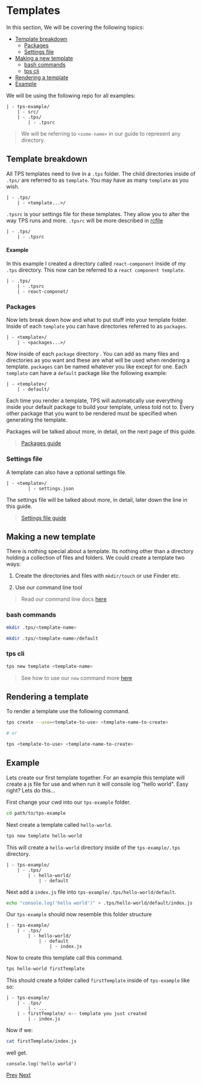 # Templates

In this section, We will be covering the following topics:


<!-- START doctoc generated TOC please keep comment here to allow auto update -->
<!-- DON'T EDIT THIS SECTION, INSTEAD RE-RUN doctoc TO UPDATE -->


- [Template breakdown](#template-breakdown)
  - [Packages](#packages)
  - [Settings file](#settings-file)
- [Making a new template](#making-a-new-template)
  - [bash commands](#bash-commands)
  - [tps cli](#tps-cli)
- [Rendering a template](#rendering-a-template)
- [Example](#example)

<!-- END doctoc generated TOC please keep comment here to allow auto update -->


  <!-- In this guide I will show you how to use the very basics of tps. -->

We will be using the following repo for all examples:

    | - tps-example/
        | - src/
        | - .tps/
            | - .tpsrc

> We will be referring to `<some-name>` in our guide to represent any directory.

## Template breakdown

All TPS templates need to live in a `.tps` folder. The child directories inside of `.tps/` are referred to as `template`. You may have as many `template` as you wish.

    | - .tps/
        | - <template...>/

`.tpsrc` is your settings file for these templates. They allow you to alter the way TPS runs and more. `.tpsrc` will be more described in [rcfile](TODO)

    | - .tps/
        | - .tpsrc

#### Example

In this example I created a directory called `react-component` inside of my `.tps` directory. This now can be referred to a `react component template`.

    | - .tps/
        | - .tpsrc
        | - react-componet/

### Packages

Now lets break down how and what to put stuff into your template folder. Inside of each `template` you can have directories referred to as `packages`.

    | - <template>/
        | - <packages...>/

Now inside of each `package` directory . You can add as many files and directories as you want and these are what will be used when rendering a template. `packages` can be named whatever you like except for one. Each `template` can have a `default` package like the following example:

    | - <template>/
        | - default/

Each time you render a template, TPS will automatically use everything inside your default package to build your template, unless told not to. Every other package that you want to be rendered must be specified when generating the template.

Packages will be talked about more, in detail, on the next page of this guide.

> [Packages guide](./packages.md)

### Settings file

A template can also have a optional settings file.

    | - <template>/
            | - settings.json

The settings file will be talked about more, in detail, later down the line in this guide.

> [Settings file guide](./settings/README.md)

<!-- ### Dynamic files

Each `package` has the power to use dynamic files. Files are considered dynamic files when they have a `.dot` extension appended to the end of it. These files allow you to use all features of [doT](http://olado.github.io/doT/index.html)
 inside of TPS.

Your probably wondering right now. How do I pass data so these files can be dynamic? There are many ways on how to pass data to your templates during generation time. But this is out of the scope of this section. Learn more about passing data into TPS [here](TODO) -->

## Making a new template

There is nothing special about a template. Its nothing other than a directory holding a collection of files and folders. We could create a template two ways:

1. Create the directories and files with `mkdir/touch` or use Finder etc.

2. Use our command line tool

> Read our command line docs [here](../command-line/readme.md)

### bash commands

```bash
mkdir .tps/<template-name>

mkdir .tps/<template-name>/default
```

### tps cli

```bash
tps new template <template-name>
```

> See how to use our `new` command more [here](../../api/cli/commands/new.md)

## Rendering a template

To render a template use the following command.

```bash
tps create --use=<template-to-use> <template-name-to-create>

# or

tps <template-to-use> <template-name-to-create>
```

## Example

Lets create our first template together. For an example this template will create a js file for use and when run it will console log "hello world". Easy right? Lets do this...

First change your cwd into our `tps-example` folder.

```bash
cd path/to/tps-example
```

Next create a template called `hello-world`.

```bash
tps new template hello-world
```

This will create a `hello-world` directory inside of the `tps-example/.tps` directory.

    | - tps-example/
        | - .tps/
            | - hello-world/
                | - default

Next add a `index.js` file into `tps-example/.tps/hello-world/default`.

```bash
echo "console.log('hello world')" > .tps/hello-world/default/index.js
```

Our `tps-example` should now resemble this folder structure

    | - tps-example/
        | - .tps/
            | - hello-world/
                | - default
                    | - index.js

Now to create this template call this command.

```bash
tps hello-world firstTemplate
```

This should create a folder called `firstTemplate` inside of `tps-example` like so:

    | - tps-example/
        | - .tps/
            | - ...
        | - firstTemplate/ <-- template you just created
            | - index.js

Now if we:

```bash
cat firstTemplate/index.js
```

well get.

```
console.log('hello world')
```

<!-- ## Real world Example

Im personally, a node developer. So this example will be about creating an express app template. Now with every express app there is certain files and directories structure that will be common with all express apps. So we will be building a simple express app template.

Now lets say somewhere on your computer you have a directory where you put all of your personal node projects. like a folder called `development`. Create this `development` anywhere on your computer to follow along but all example will be from within the development folder

Now change your directory to development

```bash
cd path/to/development
```

Lets init tps in this directory.

```bash
tps init
```

Now lets add a file to `tps-example/.tps/express-server/default`. -->

[Prev](./README.md)
[Next](./packages.md)
